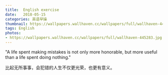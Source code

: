```yaml
---
title:  English exercise
date:   2018-05-15
categories: 英语早操
thumbnail: https://wallpapers.wallhaven.cc/wallpapers/full/wallhaven-445283.jpg
tags: English
photos:
- https://wallpapers.wallhaven.cc/wallpapers/full/wallhaven-445283.jpg
---
```


"A life spent making mistakes is not only more honorable, but more useful than a life spent doing nothing."
<p>比起无所事事，会犯错的人生不仅更光荣，也更有意义。</p>
